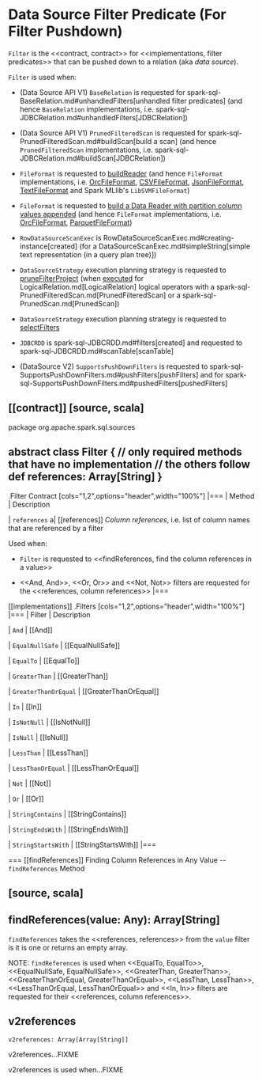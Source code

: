 # Data Source Filter Predicate (For Filter Pushdown)

`Filter` is the <<contract, contract>> for <<implementations, filter predicates>> that can be pushed down to a relation (aka _data source_).

`Filter` is used when:

* (Data Source API V1) `BaseRelation` is requested for spark-sql-BaseRelation.md#unhandledFilters[unhandled filter predicates] (and hence `BaseRelation` implementations, i.e. spark-sql-JDBCRelation.md#unhandledFilters[JDBCRelation])

* (Data Source API V1) `PrunedFilteredScan` is requested for spark-sql-PrunedFilteredScan.md#buildScan[build a scan] (and hence `PrunedFilteredScan` implementations, i.e. spark-sql-JDBCRelation.md#buildScan[JDBCRelation])

* `FileFormat` is requested to [buildReader](FileFormat.md#buildReader) (and hence `FileFormat` implementations, i.e. [OrcFileFormat](OrcFileFormat.md#buildReader), [CSVFileFormat](spark-sql-CSVFileFormat.md#buildReader), [JsonFileFormat](spark-sql-JsonFileFormat.md#buildReader), [TextFileFormat](TextFileFormat.md#buildReader) and Spark MLlib's `LibSVMFileFormat`)

* `FileFormat` is requested to [build a Data Reader with partition column values appended](FileFormat.md#buildReaderWithPartitionValues) (and hence `FileFormat` implementations, i.e. [OrcFileFormat](OrcFileFormat.md#buildReaderWithPartitionValues), [ParquetFileFormat](datasources/parquet/ParquetFileFormat.md#buildReaderWithPartitionValues))

* `RowDataSourceScanExec` is RowDataSourceScanExec.md#creating-instance[created] (for a DataSourceScanExec.md#simpleString[simple text representation (in a query plan tree)])

* `DataSourceStrategy` execution planning strategy is requested to [pruneFilterProject](execution-planning-strategies/DataSourceStrategy.md#pruneFilterProject) (when [executed](execution-planning-strategies/DataSourceStrategy.md#apply) for LogicalRelation.md[LogicalRelation] logical operators with a spark-sql-PrunedFilteredScan.md[PrunedFilteredScan] or a spark-sql-PrunedScan.md[PrunedScan])

* `DataSourceStrategy` execution planning strategy is requested to [selectFilters](execution-planning-strategies/DataSourceStrategy.md#selectFilters)

* `JDBCRDD` is spark-sql-JDBCRDD.md#filters[created] and requested to spark-sql-JDBCRDD.md#scanTable[scanTable]

* (DataSource V2) `SupportsPushDownFilters` is requested to spark-sql-SupportsPushDownFilters.md#pushFilters[pushFilters] and for spark-sql-SupportsPushDownFilters.md#pushedFilters[pushedFilters]

[[contract]]
[source, scala]
----
package org.apache.spark.sql.sources

abstract class Filter {
  // only required methods that have no implementation
  // the others follow
  def references: Array[String]
}
----

.Filter Contract
[cols="1,2",options="header",width="100%"]
|===
| Method
| Description

| `references`
a| [[references]] *Column references*, i.e. list of column names that are referenced by a filter

Used when:

* `Filter` is requested to <<findReferences, find the column references in a value>>

* <<And, And>>, <<Or, Or>> and <<Not, Not>> filters are requested for the <<references, column references>>
|===

[[implementations]]
.Filters
[cols="1,2",options="header",width="100%"]
|===
| Filter
| Description

| `And`
| [[And]]

| `EqualNullSafe`
| [[EqualNullSafe]]

| `EqualTo`
| [[EqualTo]]

| `GreaterThan`
| [[GreaterThan]]

| `GreaterThanOrEqual`
| [[GreaterThanOrEqual]]

| `In`
| [[In]]

| `IsNotNull`
| [[IsNotNull]]

| `IsNull`
| [[IsNull]]

| `LessThan`
| [[LessThan]]

| `LessThanOrEqual`
| [[LessThanOrEqual]]

| `Not`
| [[Not]]

| `Or`
| [[Or]]

| `StringContains`
| [[StringContains]]

| `StringEndsWith`
| [[StringEndsWith]]

| `StringStartsWith`
| [[StringStartsWith]]
|===

=== [[findReferences]] Finding Column References in Any Value -- `findReferences` Method

[source, scala]
----
findReferences(value: Any): Array[String]
----

`findReferences` takes the <<references, references>> from the `value` filter is it is one or returns an empty array.

NOTE: `findReferences` is used when <<EqualTo, EqualTo>>, <<EqualNullSafe, EqualNullSafe>>, <<GreaterThan, GreaterThan>>, <<GreaterThanOrEqual, GreaterThanOrEqual>>, <<LessThan, LessThan>>, <<LessThanOrEqual, LessThanOrEqual>> and <<In, In>> filters are requested for their <<references, column references>>.

## v2references

```
v2references: Array[Array[String]]
```

v2references...FIXME

v2references is used when...FIXME
